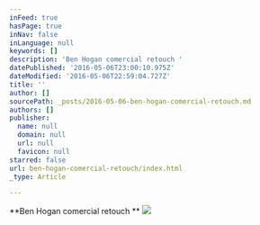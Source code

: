 ```yaml
---
inFeed: true
hasPage: true
inNav: false
inLanguage: null
keywords: []
description: 'Ben Hogan comercial retouch '
datePublished: '2016-05-06T23:00:10.975Z'
dateModified: '2016-05-06T22:59:04.727Z'
title: ''
author: []
sourcePath: _posts/2016-05-06-ben-hogan-comercial-retouch.md
authors: []
publisher:
  name: null
  domain: null
  url: null
  favicon: null
starred: false
url: ben-hogan-comercial-retouch/index.html
_type: Article

---
```

**Ben Hogan comercial retouch **
![](https://the-grid-user-content.s3-us-west-2.amazonaws.com/79ff558d-6b4a-4f13-a978-6e9b60b7329e.jpg)